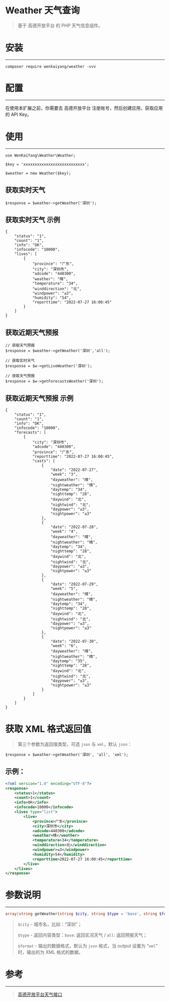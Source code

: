 # Weather 天气查询

> 基于 高德开放平台 的 PHP 天气信息组件。

# 安装
---

```shell
composer require wenkaiyang/weather -vvv
```

# 配置
---

在使用本扩展之前，你需要去 高德开放平台 注册账号，然后创建应用，获取应用的 API Key。

# 使用
---

```shell
use WenKaiYang\Weather\Weather;

$key = 'xxxxxxxxxxxxxxxxxxxxxxxxxxx';

$weather = new Weather($key);
```

## 获取实时天气

```shell
$response = $weather->getWeather('深圳');
```

## 获取实时天气 示例

```shell
{
    "status": "1",
    "count": "1",
    "info": "OK",
    "infocode": "10000",
    "lives": [
        {
            "province": "广东",
            "city": "深圳市",
            "adcode": "440300",
            "weather": "晴",
            "temperature": "34",
            "winddirection": "北",
            "windpower": "≤3",
            "humidity": "54",
            "reporttime": "2022-07-27 16:00:45"
        }
    ]
}
```

## 获取近期天气预报

```shell
// 获取天气预报
$response = $weather->getWeather('深圳','all');

// 获取实时天气
$response = $w->getLiveWeather('深圳');

// 获取天气预报
$response = $w->getForecastsWeather('深圳');
```

## 获取近期天气预报 示例

```shell
{
    "status": "1",
    "count": "1",
    "info": "OK",
    "infocode": "10000",
    "forecasts": [
        {
            "city": "深圳市",
            "adcode": "440300",
            "province": "广东",
            "reporttime": "2022-07-27 16:00:45",
            "casts": [
                {
                    "date": "2022-07-27",
                    "week": "3",
                    "dayweather": "晴",
                    "nightweather": "晴",
                    "daytemp": "34",
                    "nighttemp": "28",
                    "daywind": "北",
                    "nightwind": "北",
                    "daypower": "≤3",
                    "nightpower": "≤3"
                },
                {
                    "date": "2022-07-28",
                    "week": "4",
                    "dayweather": "晴",
                    "nightweather": "晴",
                    "daytemp": "34",
                    "nighttemp": "28",
                    "daywind": "北",
                    "nightwind": "北",
                    "daypower": "≤3",
                    "nightpower": "≤3"
                },
                {
                    "date": "2022-07-29",
                    "week": "5",
                    "dayweather": "晴",
                    "nightweather": "晴",
                    "daytemp": "34",
                    "nighttemp": "28",
                    "daywind": "北",
                    "nightwind": "北",
                    "daypower": "≤3",
                    "nightpower": "≤3"
                },
                {
                    "date": "2022-07-30",
                    "week": "6",
                    "dayweather": "晴",
                    "nightweather": "晴",
                    "daytemp": "35",
                    "nighttemp": "28",
                    "daywind": "北",
                    "nightwind": "北",
                    "daypower": "≤3",
                    "nightpower": "≤3"
                }
            ]
        }
    ]
}
```

# 获取 XML 格式返回值

> 第三个参数为返回值类型，可选 `json` 与 `xml`，默认 `json`：

```shell
$response = $weather->getWeather('深圳', 'all', 'xml');
```

## 示例：

```xml
<?xml version="1.0" encoding="UTF-8"?>
<response>
    <status>1</status>
    <count>1</count>
    <info>OK</info>
    <infocode>10000</infocode>
    <lives type="list">
        <live>
            <province>广东</province>
            <city>深圳市</city>
            <adcode>440300</adcode>
            <weather>晴</weather>
            <temperature>34</temperature>
            <winddirection>北</winddirection>
            <windpower>≤3</windpower>
            <humidity>54</humidity>
            <reporttime>2022-07-27 16:00:45</reporttime>
        </live>
    </lives>
</response>
```

# 参数说明
---
```php
array|string getWeather(string $city, string $type = 'base', string $format = 'json')
```

> `$city` - 城市名，比如：“深圳”；
> 
> `$type` - 返回内容类型：`base`: 返回实况天气 / `all`: 返回预报天气；
> 
> `$format`  - 输出的数据格式，默认为 `json` 格式，当 output 设置为 “`xml`” 时，输出的为 XML 格式的数据。

# 参考
---
> [高德开放平台天气接口](https://lbs.amap.com/api/webservice/guide/api/weatherinfo/)
